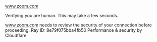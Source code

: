 www.zoom.com

Verifying you are human. This may take a few seconds.

www.zoom.com needs to review the security of your connection before proceeding.
Ray ID: 8e79f075bba4fb50
Performance & security by Cloudflare